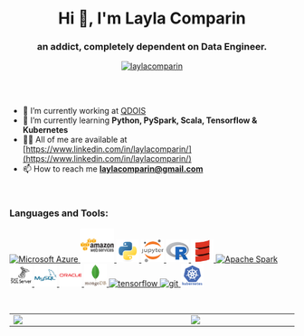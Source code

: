 <h1 align="center">Hi 👋, I'm Layla Comparin</h1>
<h3 align="center">an addict, completely dependent on Data Engineer.</h3>

<p align="center"> <a href="https://github.com/ryo-ma/github-profile-trophy"><img src="https://github-profile-trophy.vercel.app/?username=laylacomparin&margin-w=10" alt="laylacomparin" /></a> </p>
<br><br>

- 🔭 I’m currently working at [QDOIS](https://qdois.com.br/)
- 🌱 I’m currently learning **Python, PySpark, Scala, Tensorflow & Kubernetes**
- 👨‍💻 All of me are available at [https://www.linkedin.com/in/laylacomparin/](https://www.linkedin.com/in/laylacomparin/)
- 📫 How to reach me **laylacomparin@gmail.com**
<br>

<h3 align="left">Languages and Tools:</h3>
<p align="left"> 
  <a href="https://azure.microsoft.com/pt-br/" target="_blank"> <img src="https://www.vectorlogo.zone/logos/microsoft_azure/microsoft_azure-icon.svg" alt="Microsoft Azure" width="40" height="40"/> </a>
  <a href="https://aws.amazon.com/" target="_blank"> <img src="https://github.com/devicons/devicon/blob/master/icons/amazonwebservices/amazonwebservices-original-wordmark.svg" alt="amazonwebservices" width="60" height="60"/> </a>   
  <a href="https://www.python.org/" target="_blank"> <img src="https://github.com/devicons/devicon/blob/master/icons/python/python-original.svg" alt="python" width="40" height="40"/> </a> 
  <a href="https://jupyter.org/" target="_blank"> <img src="https://github.com/devicons/devicon/blob/master/icons/jupyter/jupyter-original-wordmark.svg" alt="jupyter" width="40" height="40"/> </a> 
  <a href="https://www.r-project.org/" target="_blank"> <img src="https://github.com/devicons/devicon/blob/master/icons/r/r-original.svg" alt="R" width="40" height="40"/> </a>
  <a href="https://www.scala-lang.org/" target="_blank"> <img src="https://github.com/devicons/devicon/blob/master/icons/scala/scala-original.svg" alt="Scala" width="40" height="40"/> </a> 
  <a href="https://spark.apache.org/" target="_blank"> <img src="https://www.vectorlogo.zone/logos/apache_spark/apache_spark-ar21.svg" alt="Apache Spark" width="80" height="40"/> </a> 
  <a href="https://www.microsoft.com/pt-br/sql-server/sql-server-downloads" target="_blank"> <img src="https://github.com/devicons/devicon/blob/master/icons/microsoftsqlserver/microsoftsqlserver-plain-wordmark.svg" alt="microsoftsqlserver" width="40" height="40"/> </a> 
  <a href="https://www.mysql.com/" target="_blank"> <img src="https://github.com/devicons/devicon/blob/master/icons/mysql/mysql-plain-wordmark.svg" alt="mysql" width="40" height="40"/> </a> 
  <a href="https://www.oracle.com/br/index.html" target="_blank"> <img src="https://github.com/devicons/devicon/blob/master/icons/oracle/oracle-original.svg" alt="oracle" width="40" height="40"/> </a> 
  <a href="https://www.mongodb.com/" target="_blank"> <img src="https://github.com/devicons/devicon/blob/master/icons/mongodb/mongodb-original-wordmark.svg" alt="mongodb" width="40" height="40"/> </a> 
  <a href="https://www.tensorflow.org" target="_blank"> <img src="https://www.vectorlogo.zone/logos/tensorflow/tensorflow-icon.svg" alt="tensorflow" width="40" height="40"/> </a> 
  <a href="https://git-scm.com/" target="_blank"> <img src="https://www.vectorlogo.zone/logos/git-scm/git-scm-icon.svg" alt="git" width="40" height="40"/> </a> 
  <a href="https://kubernetes.io/" target="_blank"> <img src="https://raw.githubusercontent.com/devicons/devicon/7a4ca8aa871d6dca81691e018d31eed89cb70a76/icons/kubernetes/kubernetes-plain-wordmark.svg" alt="kubernetes" width="40" height="40"/> </a> 
</p>

<br>
<center>
  <table>
    <tr>
        <td><img width="300px" align="left" src="https://github-readme-stats.vercel.app/api/top-langs/?username=laylacomparin&hide=html&layout=compact&theme=buefy" /></td>
        <td><img width="300px" align="left" src="https://github-readme-stats.vercel.app/api?username=laylacomparin&theme=buefy"/></td>
    </tr>  
</center>  
